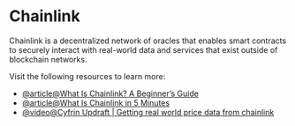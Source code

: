 # Chainlink

Chainlink is a decentralized network of oracles that enables smart contracts to securely interact with real-world data and services that exist outside of blockchain networks.

Visit the following resources to learn more:

- [@article@What Is Chainlink? A Beginner’s Guide](https://blog.chain.link/what-is-chainlink/)
- [@article@What Is Chainlink in 5 Minutes](https://www.gemini.com/cryptopedia/what-is-chainlink-and-how-does-it-work)
- [@video@Cyfrin Updraft | Getting real world price data from chainlink](https://updraft.cyfrin.io/courses/solidity/fund-me/getting-prices-from-chainlink)